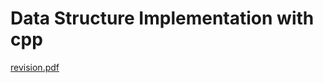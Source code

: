 # Data Structure Implementation with cpp 

[revision.pdf](https://github.com/MennaAllahZakaria/DataStructure/files/13267652/revision.pdf)

